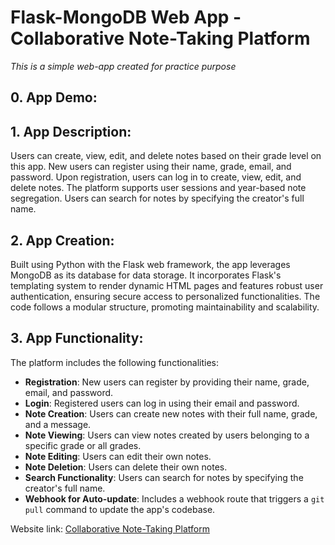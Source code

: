 # Flask-MongoDB Web App - Collaborative Note-Taking Platform  
*This is a simple web-app created for practice purpose*
## 0. App Demo:
## 1. App Description:
Users can create, view, edit, and delete notes based on their grade level on this app. New users can register using their name, grade, email, and password. Upon registration, users can log in to create, view, edit, and delete notes. The platform supports user sessions and year-based note segregation. Users can search for notes by specifying the creator's full name. 

## 2. App Creation:
Built using Python with the Flask web framework, the app leverages MongoDB as its database for data storage. It incorporates Flask's templating system to render dynamic HTML pages and features robust user authentication, ensuring secure access to personalized functionalities. The code follows a modular structure, promoting maintainability and scalability.

## 3. App Functionality:
The platform includes the following functionalities:
- **Registration**: New users can register by providing their name, grade, email, and password.
- **Login**: Registered users can log in using their email and password.
- **Note Creation**: Users can create new notes with their full name, grade, and a message.
- **Note Viewing**: Users can view notes created by users belonging to a specific grade or all grades.
- **Note Editing**: Users can edit their own notes.
- **Note Deletion**: Users can delete their own notes.
- **Search Functionality**: Users can search for notes by specifying the creator's full name.
- **Webhook for Auto-update**: Includes a webhook route that triggers a `git pull` command to update the app's codebase. 

Website link: [Collaborative Note-Taking Platform](https://i6.cims.nyu.edu/~ck3294/7-web-app-WeiKuoWei/flask.cgi/)  
